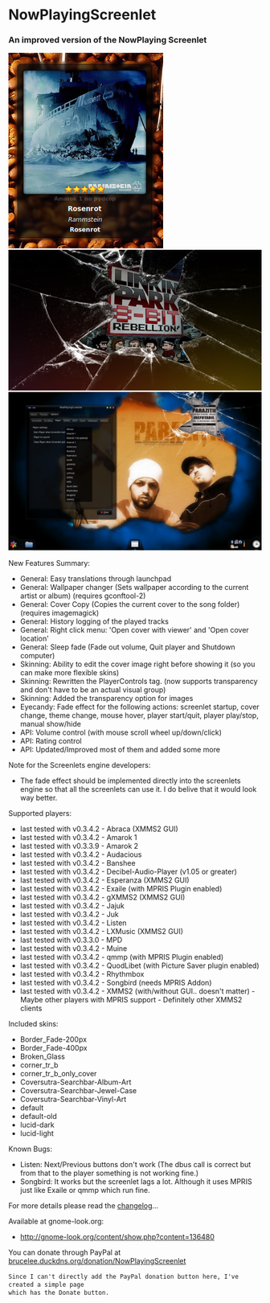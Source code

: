 # NowPlayingScreenlet
### An improved version of the NowPlaying Screenlet

![./screenshots/136480-1.png](https://raw.githubusercontent.com/blchinezu/NowPlayingScreenlet/master/screenshots/136480-1.png)
![./screenshots/136480-3.png](https://raw.githubusercontent.com/blchinezu/NowPlayingScreenlet/master/screenshots/136480-3.png)
![./screenshots/136480-2.jpg](https://raw.githubusercontent.com/blchinezu/NowPlayingScreenlet/master/screenshots/136480-2.jpg)

New Features Summary:
 + General:   Easy translations through launchpad
 + General:   Wallpaper changer (Sets wallpaper according to the current artist or album) (requires gconftool-2)
 + General:   Cover Copy (Copies the current cover to the song folder) (requires imagemagick)
 + General:   History logging of the played tracks
 + General:   Right click menu: 'Open cover with viewer' and 'Open cover location'
 + General:   Sleep fade (Fade out volume, Quit player and Shutdown computer)
 + Skinning:  Ability to edit the cover image right before showing it (so you can make more flexible skins)
 + Skinning:  Rewritten the PlayerControls tag. (now supports transparency and don't have to be an actual visual group)
 + Skinning:  Added the transparency option for images
 + Eyecandy:  Fade effect for the following actions: screenlet startup, cover change, theme change, mouse hover, player start/quit, player play/stop, manual show/hide
 + API:       Volume control (with mouse scroll wheel up/down/click)
 + API:       Rating control
 + API:       Updated/Improved most of them and added some more

Note for the Screenlets engine developers:
 - The fade effect should be implemented directly into the screenlets engine so that all the screenlets can use it. I do belive that it would look way better.

Supported players:
 - last tested with v0.3.4.2 - Abraca                (XMMS2 GUI)
 - last tested with v0.3.4.2 - Amarok 1
 - last tested with v0.3.3.9 - Amarok 2
 - last tested with v0.3.4.2 - Audacious
 - last tested with v0.3.4.2 - Banshee
 - last tested with v0.3.4.2 - Decibel-Audio-Player  (v1.05 or greater)
 - last tested with v0.3.4.2 - Esperanza             (XMMS2 GUI)
 - last tested with v0.3.4.2 - Exaile                (with MPRIS Plugin enabled)
 - last tested with v0.3.4.2 - gXMMS2                (XMMS2 GUI)
 - last tested with v0.3.4.2 - Jajuk
 - last tested with v0.3.4.2 - Juk
 - last tested with v0.3.4.2 - Listen
 - last tested with v0.3.4.2 - LXMusic               (XMMS2 GUI)
 - last tested with v0.3.3.0 - MPD
 - last tested with v0.3.4.2 - Muine
 - last tested with v0.3.4.2 - qmmp                  (with MPRIS Plugin enabled)
 - last tested with v0.3.4.2 - QuodLibet             (with Picture Saver plugin enabled)
 - last tested with v0.3.4.2 - Rhythmbox
 - last tested with v0.3.4.2 - Songbird              (needs MPRIS Addon)
 - last tested with v0.3.4.2 - XMMS2                 (with/without GUI.. doesn't matter)
                             - Maybe other players with MPRIS support
                             - Definitely other XMMS2 clients
 
Included skins:
 - Border_Fade-200px
 - Border_Fade-400px
 - Broken_Glass
 - corner_tr_b
 - corner_tr_b_only_cover
 - Coversutra-Searchbar-Album-Art
 - Coversutra-Searchbar-Jewel-Case
 - Coversutra-Searchbar-Vinyl-Art
 - default
 - default-old
 - lucid-dark
 - lucid-light

 
Known Bugs:
 - Listen:   Next/Previous buttons don't work (The dbus call is correct but from that to the player something is not working fine.)
 - Songbird: It works but the screenlet lags a lot. Although it uses MPRIS just like Exaile or qmmp which run fine.

For more details please read the [changelog](https://github.com/blchinezu/NowPlayingScreenlet/blob/master/ChangeLog)...

Available at gnome-look.org:
 - http://gnome-look.org/content/show.php?content=136480

You can donate through PayPal at [brucelee.duckdns.org/donation/NowPlayingScreenlet](http://brucelee.duckdns.org/donation/NowPlayingScreenlet)

    Since I can't directly add the PayPal donation button here, I've created a simple page
    which has the Donate button.
    
